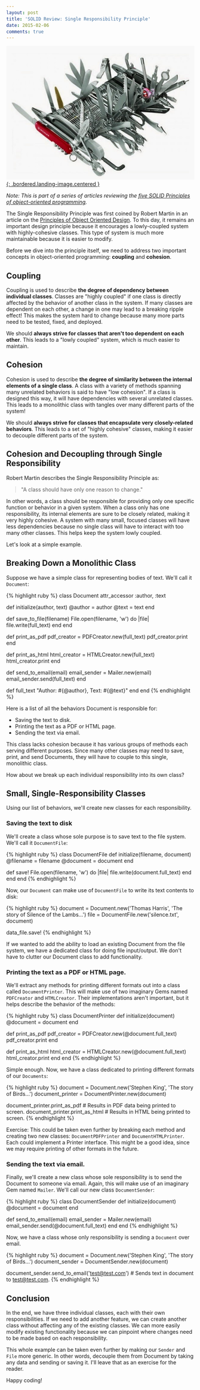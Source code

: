 ```yaml
---
layout: post
title: 'SOLID Review: Single Responsibility Principle'
date: 2015-02-06
comments: true
---
```


[![Knife](/assets/images/posts/knife.jpg){: .bordered.landing-image.centered }](/assets/images/posts/knife.jpg)

*Note: This is part of a series of articles reviewing the [five SOLID Principles of object-oriented programming](http://en.wikipedia.org/wiki/SOLID_%28object-oriented_design%29).*

The Single Responsibility Principle was first coined by Robert Martin in an article on the [Principles of Object Oriented Design](http://butunclebob.com/ArticleS.UncleBob.PrinciplesOfOod). To this day, it remains an important design principle because it encourages a lowly-coupled system with highly-cohesive classes. This type of system is much more maintainable because it is easier to modify.

Before we dive into the principle itself, we need to address two important concepts in object-oriented programming: **coupling** and **cohesion**.

## Coupling

Coupling is used to describe **the degree of dependency between individual classes**. Classes are "highly coupled" if one class is directly affected by the behavior of another class in the system. If many classes are dependent on each other, a change in one may lead to a breaking ripple effect! This makes the system hard to change because many more parts need to be tested, fixed, and deployed.

We should **always strive for classes that aren't too dependent on each other**. This leads to a "lowly coupled" system, which is much easier to maintain.

## Cohesion

Cohesion is used to describe **the degree of similarity between the internal elements of a single class**. A class with a variety of methods spanning many unrelated behaviors is said to have "low cohesion". If a class is designed this way, it will have dependencies with several unrelated classes. This leads to a monolithic class with tangles over many different parts of the system!

We should **always strive for classes that encapsulate very closely-related behaviors**. This leads to a set of "highly cohesive" classes, making it easier to decouple different parts of the system.

## Cohesion and Decoupling through Single Responsibility

Robert Martin describes the Single Responsibility Principle as:

> "A class should have only one reason to change."

In other words, a class should be responsible for providing only one specific function or behavior in a given system. When a class only has one responsibility, its internal elements are sure to be closely related, making it very highly cohesive. A system with many small, focused classes will have less dependencies because no single class will have to interact with too many other classes. This helps keep the system lowly coupled.

Let's look at a simple example.

## Breaking Down a Monolithic Class

Suppose we have a simple class for representing bodies of text. We'll call it `Document`:

{% highlight ruby %}
class Document
  attr_accessor :author, :text
 
  def initialize(author, text)
    @author = author
    @text = text
  end
 
  def save_to_file(filename)
    File.open(filename, 'w') do |file|
      file.write(full_text)
    end
  end
 
  def print_as_pdf
    pdf_creator = PDFCreator.new(full_text)
    pdf_creator.print
  end
 
  def print_as_html
    html_creator = HTMLCreator.new(full_text)
    html_creator.print
  end
 
  def send_to_email(email)
    email_sender = Mailer.new(email)
    email_sender.send(full_text)
  end
 
  def full_text
    "Author: #{@author}, Text: #{@text}"
  end
end
{% endhighlight %}

Here is a list of all the behaviors Document is responsible for:

* Saving the text to disk.
* Printing the text as a PDF or HTML page.
* Sending the text via email.

This class lacks cohesion because it has various groups of methods each serving different purposes. Since many other classes may need to save, print, and send Documents, they will have to couple to this single, monolithic class.

How about we break up each individual responsibility into its own class?

## Small, Single-Responsibility Classes

Using our list of behaviors, we'll create new classes for each responsibility.

### Saving the text to disk

We'll create a class whose sole purpose is to save text to the file system. We'll call it `DocumentFile`: 

{% highlight ruby %}
class DocumentFile
  def initialize(filename, document)
    @filename = filename
    @document = document
  end
 
  def save!
    File.open(filename, 'w') do |file|
      file.write(document.full_text)
    end
  end
end
{% endhighlight %}

Now, our `Document` can make use of `DocumentFile` to write its text contents to disk:

{% highlight ruby %}
document = Document.new('Thomas Harris', 'The story of Silence of the Lambs...')
file = DocumentFile.new('silence.txt', document)
 
data_file.save!
{% endhighlight %}

If we wanted to add the ability to load an existing Document from the file system, we have a dedicated class for doing file input/output. We don't have to clutter our Document class to add functionality.

### Printing the text as a PDF or HTML page.

We'll extract any methods for printing different formats out into a class called `DocumentPrinter`. This will make use of two imaginary Gems named `PDFCreator` and `HTMLCreator`. Their implementations aren't important, but it helps describe the behavior of the methods:

{% highlight ruby %}
class DocumentPrinter
  def initialize(document)
    @document = document
  end
 
  def print_as_pdf
    pdf_creator = PDFCreator.new(@document.full_text)
    pdf_creator.print
  end
 
  def print_as_html
    html_creator = HTMLCreator.new(@document.full_text)
    html_creator.print
  end
end
{% endhighlight %}

Simple enough. Now, we have a class dedicated to printing different formats of our `Documents`:

{% highlight ruby %}
document = Document.new('Stephen King', 'The story of Birds...')
document_printer = DocumentPrinter.new(document)
 
document_printer.print_as_pdf # Results in PDF data being printed to screen.
document_printer.print_as_html # Results in HTML being printed to screen.
{% endhighlight %}

Exercise: This could be taken even further by breaking each method and creating two new classes: `DocumentPDFPrinter` and `DocumentHTMLPrinter`. Each could implement a Printer interface. This might be a good idea, since we may require printing of other formats in the future.

### Sending the text via email.

Finally, we'll create a new class whose sole responsibility is to send the Document to someone via email. Again, this will make use of an imaginary Gem named `Mailer`. We'll call our new class `DocumentSender`:

{% highlight ruby %}
class DocumentSender
  def initialize(document)
    @document = document
  end
 
  def send_to_email(email)
    email_sender = Mailer.new(email)
    email_sender.send(@document.full_text)
  end
end
{% endhighlight %}

Now, we have a class whose only responsibility is sending a `Document` over email.

{% highlight ruby %}
document = Document.new('Stephen King', 'The story of Birds...')
document_sender = DocumentSender.new(document)
 
document_sender.send_to_email('test@test.com') # Sends text in document to test@test.com.
{% endhighlight %}

## Conclusion

In the end, we have three individual classes, each with their own responsibilities. If we need to add another feature, we can create another class without affecting any of the existing classes. We can more easily modify existing functionality because we can pinpoint where changes need to be made based on each responsibility.

This whole example can be taken even further by making our `Sender` and `File` more generic. In other words, decouple them from Document by taking any data and sending or saving it. I'll leave that as an exercise for the reader.

Happy coding!
